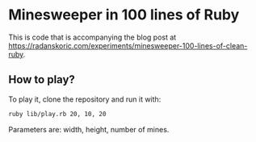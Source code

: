 # Minesweeper in 100 lines of Ruby

This is code that is accompanying the blog post at https://radanskoric.com/experiments/minesweeper-100-lines-of-clean-ruby.

## How to play?

To play it, clone the repository and run it with:
```bash
ruby lib/play.rb 20, 10, 20
```
Parameters are: width, height, number of mines.

